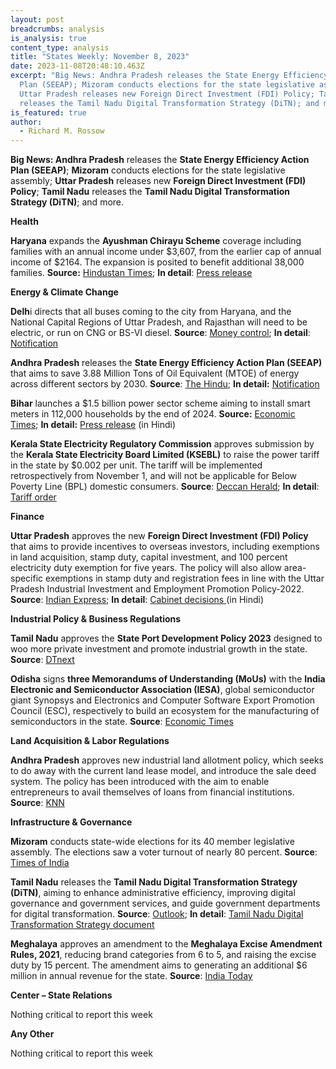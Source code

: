 ```yaml
---
layout: post
breadcrumbs: analysis
is_analysis: true
content_type: analysis
title: "States Weekly: November 8, 2023"
date: 2023-11-08T20:48:10.463Z
excerpt: "Big News: Andhra Pradesh releases the State Energy Efficiency Action
  Plan (SEEAP); Mizoram conducts elections for the state legislative assembly;
  Uttar Pradesh releases new Foreign Direct Investment (FDI) Policy; Tamil Nadu
  releases the Tamil Nadu Digital Transformation Strategy (DiTN); and more."
is_featured: true
author:
  - Richard M. Rossow
---
```

**Big News: Andhra Pradesh** releases the **State Energy Efficiency Action Plan (SEEAP)**; **Mizoram** conducts elections for the state legislative assembly; **Uttar Pradesh** releases new **Foreign Direct Investment (FDI) Policy**; **Tamil Nadu** releases the **Tamil Nadu Digital Transformation Strategy (DiTN)**; and more.

**Health** 

**Haryana** expands the **Ayushman Chirayu Scheme** coverage including families with an annual income under $3,607, from the earlier cap of annual income of $2164. The expansion is posited to benefit additional 38,000 families. **Source:** [Hindustan Times](https://www.hindustantimes.com/cities/chandigarh-news/haryana-cm-manohar-lal-khattar-launches-two-healthcare-initiatives-101698866786499.html); **In detail**: [Press release](https://manoharlalkhattar.in/node/32239)

**Energy & Climate Change**

**Delh**i directs that all buses coming to the city from Haryana, and the National Capital Regions of Uttar Pradesh, and Rajasthan will need to be electric, or run on CNG or BS-VI diesel. **Source**: [Money control](https://www.moneycontrol.com/news/business/only-electric-cng-bs-vi-diesel-buses-from-haryana-will-be-allowed-to-enter-delhi-from-today-11641571.html); **In detail**: [Notification](https://caqm.nic.in/WriteReadData/LINKS/GRAP%20III86ed36c7-9c50-44f0-9b3b-6bd2fa7da471.pdf)

**Andhra Pradesh** releases the **State Energy Efficiency Action Plan (SEEAP)** that aims to save 3.88 Million Tons of Oil Equivalent (MTOE) of energy across different sectors by 2030. **Source**: [The Hindu](https://www.thehindu.com/news/national/andhra-pradesh/ap-secm-releases-state-energy-efficiency-action-plan/article67488458.ece); **In detail:** [Notification](https://www.apsecm.ap.gov.in/news/seei-v-0.pdf)

**Bihar** launches a $1.5 billion power sector scheme aiming to install smart meters in 112,000 households by the end of 2024. **Source:** [Economic Times](https://energy.economictimes.indiatimes.com/news/power/bihar-cm-nitish-kumar-launches-power-sector-projects-worth-rs-13934-crore/104906284); **In detail:** [Press release](https://state.bihar.gov.in/main/cache/1/05-Nov-23/SHOW_DOCS/cm%20-%20570.pdf) (in Hindi)

**Kerala State Electricity Regulatory Commission** approves submission by the **Kerala State Electricity Board Limited (KSEBL)** to raise the power tariff in the state by $0.002 per unit. The tariff will be implemented retrospectively from November 1, and will not be applicable for Below Poverty Line (BPL) domestic consumers. **Source**: [Deccan Herald](https://www.deccanherald.com/india/kerala/power-tariff-hiked-by-20-paise-per-unit-in-kerala-bpl-consumers-exempted-2754443); **In detail**: [Tariff order](https://www.erckerala.org/orders/Tariff%20order%202023-24%20to%202026-27-Final_October-2023-rev1.pdf)

**Finance**

**Uttar Pradesh** approves the new **Foreign Direct Investment (FDI) Policy** that aims to provide incentives to overseas investors, including exemptions in land acquisition, stamp duty, capital investment, and 100 percent electricity duty exemption for five years. The policy will also allow area-specific exemptions in stamp duty and registration fees in line with the Uttar Pradesh Industrial Investment and Employment Promotion Policy-2022. **Source**: [Indian Express](https://indianexpress.com/article/cities/lucknow/cabinet-approves-fdi-policy-with-stamp-duty-land-exemptions-9008338/); **In detail**: [Cabinet decisions ](https://information.up.gov.in/sites/default/files/2023-10/PN-CM-Cabinet%20Decisions-31%20October%2C%202023.pdf)(in Hindi)

**Industrial Policy & Business Regulations**  

**Tamil Nadu** approves the **State Port Development Policy 2023** designed to woo more private investment and promote industrial growth in the state. **Source**: [DTnext](https://www.dtnext.in/news/tamilnadu/tn-cabinet-clears-investment-worth-rs-7108-cr-tn-port-policy-approved-745333)

**Odisha** signs **three Memorandums of Understanding (MoUs)** with the **India Electronic and Semiconductor Association (IESA)**, global semiconductor giant Synopsys and Electronics and Computer Software Export Promotion Council (ESC), respectively to build an ecosystem for the manufacturing of semiconductors in the state. **Source**: [Economic Times](https://telecom.economictimes.indiatimes.com/news/devices/odisha-govt-signs-three-mous-to-develop-semiconductor-manufacturing/104956841)

**Land Acquisition & Labor Regulations**  

**Andhra Pradesh** approves new industrial land allotment policy, which seeks to do away with the current land lease model, and introduce the sale deed system. The policy has been introduced with the aim to enable entrepreneurs to avail themselves of loans from financial institutions. **Source**: [KNN](https://knnindia.co.in/news/newsdetails/state/andhra-pradesh-cabinet-approves-new-land-allotment-policy-for-industries)

**Infrastructure & Governance**  

**Mizoram** conducts state-wide elections for its 40 member legislative assembly. The elections saw a voter turnout of nearly 80 percent. **Source**: [Times of India](https://timesofindia.indiatimes.com/india/mizoram-assembly-election-2023-live-updates-voting-today-mnf-congress-zpm/liveblog/105021385.cms)

**Tamil Nadu** releases the **Tamil Nadu Digital Transformation Strategy (DiTN)**, aiming to enhance administrative efficiency, improving digital governance and government services, and guide government departments for digital transformation. **Source**: [Outlook](https://www.outlookindia.com/national/tn-cm-unveils-digital-transformation-strategy-document-news-328290); **In detail**: [Tamil Nadu Digital Transformation Strategy document](https://www.thehindu.com/news/national/tamil-nadu/67488903-Tamil-Nadu-Digital-Transformation-Strategy-Nov-1-2023.pdf)

**Meghalaya** approves an amendment to the **Meghalaya Excise Amendment Rules, 2021**, reducing brand categories from 6 to 5, and raising the excise duty by 15 percent. The amendment aims to generating an additional $6 million in annual revenue for the state. **Source**: [India Today](https://www.indiatodayne.in/meghalaya/story/meghalaya-cabinet-amends-excise-rules-2021-aimeghalaya-cabinet-approves-excise-rules-amendment-to-boost-revenue-by-rs-50-crorems-to-generate-additional-rs-50-crore-revenue-703964-2023-11-01)

**Center – State Relations** 

Nothing critical to report this week

**Any Other**

Nothing critical to report this week
